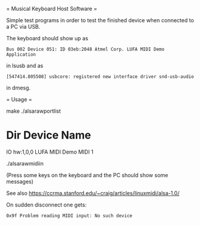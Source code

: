 = Musical Keyboard Host Software =

Simple test programs in order to test the finished device when connected to a PC via USB.

The keyboard should show up as 

    Bus 002 Device 051: ID 03eb:2048 Atmel Corp. LUFA MIDI Demo Application

in lsusb and as 

    [547414.805508] usbcore: registered new interface driver snd-usb-audio

in dmesg.

= Usage =

make
./alsarawportlist 

Dir Device    Name
====================================
IO  hw:1,0,0  LUFA MIDI Demo MIDI 1

./alsarawmidiin

(Press some keys on the keyboard and the PC should show some messages)

See also https://ccrma.stanford.edu/~craig/articles/linuxmidi/alsa-1.0/

On sudden disconnect one gets:

    0x9f Problem reading MIDI input: No such device

